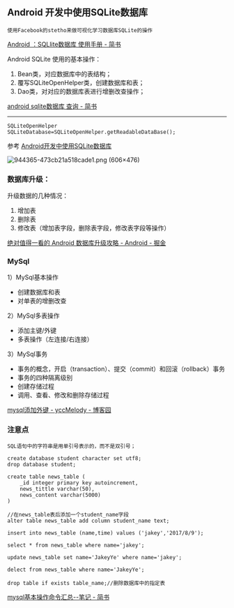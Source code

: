 ## Android 开发中使用SQLite数据库

	使用Facebook的stetho来做可视化学习数据库SQLite的操作

[Android ：SQLlite数据库 使用手册 \- 简书](https://www.jianshu.com/p/8e3f294e2828)

Android SQLite 使用的基本操作：

1. Bean类，对应数据库中的表结构；
2. 覆写SQLiteOpenHelper类，创建数据库和表；
3. Dao类，对对应的数据库表进行增删改查操作；

[android sqlite数据库 查询 \- 简书](https://www.jianshu.com/p/4f67e8c3463b)

----
	
	SQLiteOpenHelper
	SQLiteDatabase=SQLiteOpenHelper.getReadableDataBase();

参考 [Android开发中使用SQLite数据库](https://www.ibm.com/developerworks/cn/opensource/os-cn-sqlite/)

![944365\-473cb21a518cade1\.png \(606×476\)](http://upload-images.jianshu.io/upload_images/944365-473cb21a518cade1.png?imageMogr2/auto-orient/strip%7CimageView2/2/w/1240)

### 数据库升级：

升级数据的几种情况：

1. 增加表
2. 删除表
3. 修改表（增加表字段，删除表字段，修改表字段等操作）

[绝对值得一看的 Android 数据库升级攻略 \- Android \- 掘金](https://juejin.im/entry/586b5ecc61ff4b006d7eef05)

### MySql

1）MySql基本操作

- 创建数据库和表
- 对单表的增删改查

2）MySql多表操作

- 添加主键/外键
- 多表操作（左连接/右连接）

3）MySql事务

- 事务的概念，开启（transaction）、提交（commit）和回滚（rollback）事务
- 事务的四种隔离级别
- 创建存储过程
- 调用、查看、修改和删除存储过程

[mysql添加外键 \- yccMelody \- 博客园](http://www.cnblogs.com/yccmelody/p/5416456.html)

### 注意点
	SQL语句中的字符串是用单引号表示的，而不是双引号；

	create database student character set utf8;
	drop database student;

	create table news_table (  
        _id integer primary key autoincrement,   
        news_tittle varchar(50),  
        news_content varchar(5000)
	)	

	//在news_table表后添加一个student_name字段
	alter table news_table add column student_name text;

	insert into news_table (name,time) values ('jakey','2017/8/9');

	select * from news_table where name='jakey';

	update news_table set name='JakeyYe' where name='jakey';

	delect from news_table where name='JakeyYe';

	drop table if exists table_name;//删除数据库中的指定表

[mysql基本操作命令汇总\-\-笔记 \- 简书](http://www.jianshu.com/p/118e1c41e9f0)